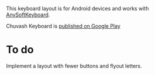 This keyboard layout is for Android devices and works with [AnySoftKeyboard](http://code.google.com/p/softkeyboard/). 

Chuvash Keyboard is [published on Google Play](https://play.google.com/store/apps/details?id=eu.chuvash.android.anysoftkeyboard)

To do
===
Implement a layout with fewer buttons and flyout letters.
